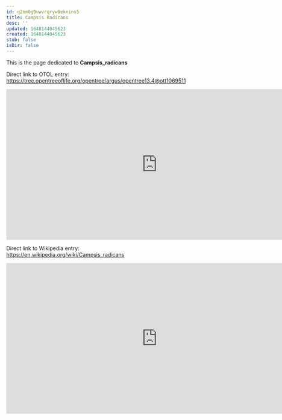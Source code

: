 ```yaml
---
id: q2nm0g9uwvrqryw8eknins5
title: Campsis Radicans
desc: ''
updated: 1648144045623
created: 1648144045623
stub: false
isDir: false
---
```

This is the page dedicated to **Campsis_radicans**


Direct link to OTOL entry: https://tree.opentreeoflife.org/opentree/argus/opentree13.4@ott1069511



<html>
    <body>
    <iframe src="https://tree.opentreeoflife.org/opentree/argus/opentree13.4@ott1069511"
    width="800" height="400" frameborder="0" allowfullscreen> </iframe>
    </body>
</html>
    


Direct link to Wikipedia entry: https://en.wikipedia.org/wiki/Campsis_radicans



<html>
    <body>
    <iframe src="https://en.wikipedia.org/wiki/Campsis_radicans"
    width="800" height="400" frameborder="0" allowfullscreen> </iframe>
    </body>
</html>
    
